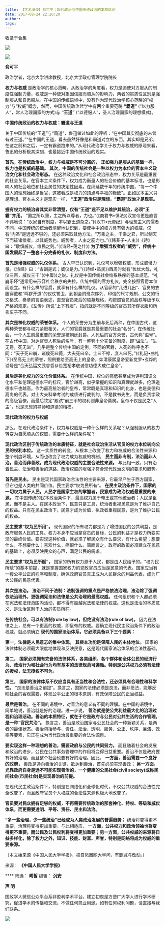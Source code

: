 ```yaml
---
title: 【学术漫谈】俞可平：现代政治与中国传统政治的本质区别
date: 2017-08-24 22:20:20
author: 
tags: 
---
```



收录于合集

![](/images/4047/2.gif)

  

![](/images/4047/3.jpeg)

**俞可平**

政治学者，北京大学讲席教授，北京大学政府管理学院院长

  

  

  

 **权力与权威**
是政治学的核心范畴。从政治学的角度看，权力是迫使对方服从的制度性强制力量，权威是一种使对象因信服而顺从的影响力，两者的实质性区别是强制服从和自愿服从。在中国的传统语境中，没有作为现代政治学核心范畴的“权力”与“权威”概念，然而，中国传统政治哲学中有两个重要范畴
**“霸道”** (“以力服人”，常人治理国家的方式)与 **“王道”** (“以德服人”，圣人治理国家的理想模式)。

 **中国传统政治的权力与权威：霸道与王道**

关于中国传统的“王道”与“霸道”，鲁迅做过如此的评析：“在中国其实彻底的未曾有过王道。”“在中国的王道，看去虽然好像是和霸道对立的东西，其实却是兄弟，在这之前和之后，一定有霸道跑来的。”从现代政治学关于权力与权威的原理来看，鲁迅的分析极其深刻，也最接近中国传统政治的现实。

 **首先，在传统政治中，权力与权威是不可分离的，** **正如强力是服从的基础一样，权力也是权威的基础。**
**其次，中国的传统社会是一种以权力为本位的官本主义政治文化和社会政治形态。**
在这种政治文化和社会政治形态中，权力关系是最重要的社会关系。在官本主义条件下，权力成为衡量人的社会价值的基本标准，也是影响人的社会地位和社会属性的决定性因素。在绵延数千年的传统中国，“每一个中国人的理想始终是当官，这被看成是权力的顶点与幸福的极致”。正如民本主义只是理想、官本主义才是现实一样，
**“王道”政治只是理想，“霸道”政治才是现实。**

 **握有权力的统治者其实非常清楚，仅有“王道”远不足以维护其统治，必须“王霸”并用。**
“国之所以重，主之所以尊者，力也。”(《商君书•慎法》)汉宣帝更是直言不讳地说：“汉家自有制度，本以霸王道杂之。”(《汉书•元帝纪》与理想主义的儒者不同，中国传统的统治者清醒地认识到，要使手中的权力具有强大的权威，仅有“内圣”是远远不够的，还必须采取其他方法。“万乘之主，千乘之君，所以制天下而征诸侯者，以其威势也。威势者，人主之筋力也。”(《韩非子•人主》)《诗》曰：“敬慎威仪，维民之则。”(《诗经•荡之什》)
**为了增强当权者的“威势”，传统中国发展起了一整套十分完备的礼仪、制度和方法。**

 **首先是增强权威的礼仪体系。**
古人早已认识到，礼仪可以增强权威，形成威慑力量。《诗经》曰：“古训是式；威仪是力。”(《诗经•烝民》)西周时就有“优优大哉，礼仪三百，威仪三千”(《中庸》)之说。礼仪是中国传统社会维系秩序的基本规范，“礼崩乐坏”通常用来形容社会秩序的失控。传统中国的官方礼仪，完全按照官爵本位而设立。有什么样的官爵，就享有什么样的礼仪。从官邸的“几进几出”、官员的衣服穿戴和“鸣锣开道”的仪仗警卫，到朝会的班次序列、印信的尺寸规制、公文的行文格式、奏章的言语表述，直至官员死后的陵墓规格，均按照官员的品秩等级予以严格的规定。《左传》所说“上下有服”，指的就是不同等级的官员其所穿衣服和所乘车子不同。

 **其次是神化权威的荣誉体系。**
个人的荣誉分为生前与死后两种，在中国古代，这两种荣誉都与权力紧密相关，人们的官爵就是其最重要的社会“名分”。在传统社会，一个人生前最重要的荣誉是被朝廷封爵。人死后的官方荣誉，古代称“谥号”。在古代中国，对达官贵人死后的名号，有一整套十分完备的制度，即“谥法”。“生无爵，死无谥”，几乎是整个传统中国的定例。不同的官爵，人死的称呼也不同：“天子死曰崩，诸侯死曰薨，大夫死曰卒，士曰不禄，庶人曰死。”(《礼记•曲礼下》)至高无上的荣誉，照例要给至高无上的皇帝。如清康熙皇帝爱新觉罗•玄烨的谥号是“合天弘运文武睿哲恭俭宽裕孝敬诚信功德大成仁皇帝”。

 **最后是美化权力的文化价值体系。**
在传统中国，权位的高低甚至成为评判知识文化水平和伦理道德水平的标尺，官阶越高，似乎掌握的知识和真理就越多，伦理道德水平也越高。作为最高统治者的皇帝，常常既是真理和知识的化身，也是美德和高尚的代表。对士大夫科举考试的成绩进行裁判的，不是教书先生，而是负责学政的高级官僚，而最后钦定“殿试”前三甲的权利则非皇帝莫属。皇帝不仅是民之“人主”，也是思想的导师和道德的楷模。

 **现代政治的权力与权威**

那么，在现代政治条件下，权力与权威是一种什么样的关系呢？从强制服从的权力转变为自愿顺从的权威，需要什么样的条件呢？

 **现代政治区别于传统政治的本质特征，就是社会政治生活从官员的权力本位转向公民的权利本位。**
这一实质性的转变，从根本上改变了权力和权威的合法性来源和整个制度环境，从而也改变了权力成为权威的机制。
**民主而非专制，法治而非人治，善治而非善政，成为现代政治权威的主要合法性来源。**
与此相一致，只有沿着民主、法治和善治的道路，政治权威的增强才符合现代政治文明的要求和趋势。

 **首先是民主。** 民主是现代国家政治合法性的主要来源，它最早产生于西方国家，但它也是人类的共同价值。民主要求“权为民所有”。
**在民主政治条件下，国家的一切权力属于人民，人民才是国家主权的掌握者，民意成为政治权威最重要的来源。**
在中国传统的民本政治条件下，最高权力属于帝王或其他统治者；人民是臣民，而不是主人。在民本政治下，民意只是工具，统治者重视民意是为了维护自己的权益。只有在民主政治下，民意才成为价值，执政者重视民意，是为了维护公民的权益。

 **民主要求“权为民所用”。**
现代国家的所有权力都是为了增进国民的公共利益，是政府服务人民的工具。权力本身不应当是官员的目标，公民的利益才是权力所要实现的最终价值。要实现这种价值，就必须了解民众有什么要求，有什么希望；想要什么，不想要什么；喜欢什么，痛恨什么。简而言之，政府的政策必须建立在民意的基础上，必须反映民众的心声，满足公民的需求。

 **民主要求“权为民所赋”，**
国家的所有权力源于人民，都是由人民给予的。“权为民所赋”的基本前提，就是掌握国家权力的党政官员应当是民意的代表。国家应当有一套公平公正的程序和制度，确保政府官员真正成为人民群众的利益代表，成为广大公民的民意代表。

 **其次是法治。** **法治不同于法制：法制强调的重点是严格依法治理，法治除了强调依法治理外，更强调宪法和法律是公共治理的最高权威。**
任何组织和个人都必须在宪法和法律范围内活动，都不得有超越宪法和法律的权威。这也是法治的本质意义，是法治区别于人治的实质所在。

 **在传统社会，可以有法制(rule by law)，但绝没有法治(rule of law)。**
因为在法律之上，总有一个更高的权威，即皇帝的权威。要确立现代民主政治条件下的政治权威，就必须确立 **现代的国家法治体系，它必须具备以下三个要素：**

 **第一，法律是人民意志的集中体现，** **其根本功能是保障人民的主体地位。**
国家的法律体制必须最大限度地体现和反映民意，这是现代国家法治体系的合法性基础。

 **第二，**
**国家必须拥有完备的法律体系，各类组织、各个群体和全体公民的经济行为、政治行为和社会行为均有基本的法律规范可遵循。特别是公共权力必须有法律的授权，法无授权不可为。**

 **第三，** **国家的法律体系不仅应当具有正当性和合法性，还必须具有合理性和科学性。**
“良法是善治之前提”。换言之，国家的法律必须是良法，而非恶法，能够反映社会的客观需要，体现公平公正的根本原则，有效保障公民的正当权益。

 **最后是善治。** 在不同的语境中，对善治的意义有不同的理解。在中国的语境中，简单地说，善治就是好的治理。进一步说，
**善治就是使公共利益最大化的治理过程和治理活动。善治的本质特征，就在于它是政府与公民对公共生活的合作管理，是一种“官民共治”。**
换言之，善治是政治国家与公民社会的一种新颖关系，是两者的最佳状态。善治包括参与、责任、法治、透明、服务、公正、秩序、廉洁、效率等要素，它正在成为当代政治最重要的合法性源泉。

 **要实现这样一种理想的善治，需要政府与公民的共同努力，**
而且随着社会的发展和政治的进步，公民在公共事务管理中的作用将变得日益重要。善治不仅是政府要有好的治理，而且整个社会也要有好的治理。因此，
**一方面，善治需要一个良好的政府，** 善政是通向善治的关键，欲达到善治，首先必须实现善政；
**另一方面，光靠政府自身是远不可能实现善治的，一个健康的公民社会(civil society)或称民间社会(市民社会)是实现善治的前提。**

在现代民主政治条件下，特别是在网络化和全球化时代，不仅公共权威的合法性完全改变了，而且政府官员个人权威的合法性来源也极大地改变了。

 **官员要对民众拥有足够的权威，不再需要传统政治的那套神化、特权、等级和威仪体系，而更需要透明、平等、责任、民主和法治。**

 **“多一些治理，少一些统治”已经成为人类政治发展的普遍趋势；** 统治将变得更不重要，治理将变得更加重要。与此相适应，
**一方面，公共权力和政治领袖也将变得更不重要，而公民及公民权利将变得更加重要；另一方面，公共权威的来源将日益多样化，除了权力之外，知识、技能、财富、声誉，特别是网络将成为权威的重要来源。**

（本文始来源《中国人民大学学报》，摘自凤凰网大学问，有删减与改动。）

来源： **《中国人民大学学报》**

 **** 筛选： **晞哲** 编辑： **沉安**

  

 **声 明**

国政学人微信公众平台系非盈利学术平台。建立初衷是方便广大学人进行学术研究，促进学术的传播和交流，不做任何商业用途。如有任何权利问题，请直接与我们联系。

![](/images/4047/4.gif)

